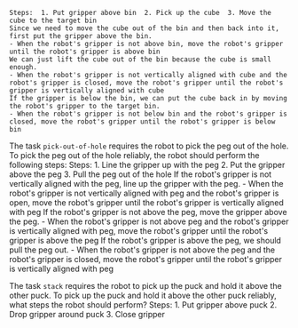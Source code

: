 
    Steps:  1. Put gripper above bin  2. Pick up the cube  3. Move the cube to the target bin
    Since we need to move the cube out of the bin and then back into it, first put the gripper above the bin.
    - When the robot's gripper is not above bin, move the robot's gripper until the robot's gripper is above bin
    We can just lift the cube out of the bin because the cube is small enough.
    - When the robot's gripper is not vertically aligned with cube and the robot's gripper is closed, move the robot's gripper until the robot's gripper is vertically aligned with cube
    If the gripper is below the bin, we can put the cube back in by moving the robot's gripper to the target bin.
    - When the robot's gripper is not below bin and the robot's gripper is closed, move the robot's gripper until the robot's gripper is below bin

The task `pick-out-of-hole` requires the robot to pick the peg out of the hole.
To pick the peg out of the hole reliably, the robot should perform the following steps:
    Steps:  1. Line the gripper up with the peg  2. Put the gripper above the peg  3. Pull the peg out of the hole
    If the robot's gripper is not vertically aligned with the peg, line up the gripper with the peg.
    - When the robot's gripper is not vertically aligned with peg and the robot's gripper is open, move the robot's gripper until the robot's gripper is vertically aligned with peg
    If the robot's gripper is not above the peg, move the gripper above the peg.
    - When the robot's gripper is not above peg and the robot's gripper is vertically aligned with peg, move the robot's gripper until the robot's gripper is above the peg
    If the robot's gripper is above the peg, we should pull the peg out.
    - When the robot's gripper is not above the peg and the robot's gripper is closed, move the robot's gripper until the robot's gripper is vertically aligned with peg

The task `stack` requires the robot to pick up the puck and hold it above the other puck.
To pick up the puck and hold it above the other puck reliably, what steps the robot should perform?
    Steps:  1. Put gripper above puck  2. Drop gripper around puck  3. Close gripper